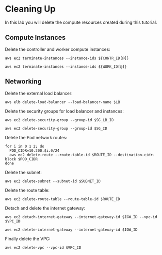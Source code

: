 # Cleaning Up

In this lab you will delete the compute resources created during this tutorial.

## Compute Instances

Delete the controller and worker compute instances:

```
aws ec2 terminate-instances --instance-ids ${CONTR_ID[@]} 

aws ec2 terminate-instances --instance-ids ${WORK_ID[@]} 
```

## Networking

Delete the external load balancer:
```
aws elb delete-load-balancer --load-balancer-name $LB 
```


Delete the security groups for load balancer and instances:
```
aws ec2 delete-security-group --group-id $SG_LB_ID

aws ec2 delete-security-group --group-id $SG_ID
```

Delete the Pod network routes: 

```
for i in 0 1 2; do
  POD_CIDR=10.200.$i.0/24
  aws ec2 delete-route --route-table-id $ROUTE_ID --destination-cidr-block $POD_CIDR 
done 
```

Delete the subnet:

```
aws ec2 delete-subnet --subnet-id $SUBNET_ID
```

Delete the route table:

```
aws ec2 delete-route-table --route-table-id $ROUTE_ID
```

Detach and delete the internet gateway:

```
aws ec2 detach-internet-gateway --internet-gateway-id $IGW_ID --vpc-id $VPC_ID

aws ec2 delete-internet-gateway --internet-gateway-id $IGW_ID
```

Finally delete the VPC:

```
aws ec2 delete-vpc --vpc-id $VPC_ID
```
